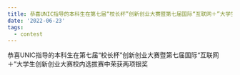 ```yaml
---
title: 恭喜UNIC指导的本科生在第七届“校长杯”创新创业大赛暨第七届国际“互联网＋”大学生创新创业大赛校内选拔赛中荣获两项银奖
date: '2022-06-23'
tags:
  - contest
---
```


恭喜UNIC指导的本科生在第七届“校长杯”创新创业大赛暨第七届国际“互联网＋”大学生创新创业大赛校内选拔赛中荣获两项银奖

<!--more-->

